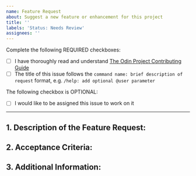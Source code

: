 ```yaml
---
name: Feature Request
about: Suggest a new feature or enhancement for this project
title: ''
labels: 'Status: Needs Review'
assignees: ''
---
```


<!-- Thank you for taking the time to submit a new feature request to The Odin Project. In order to get issues closed in a reasonable amount of time, you must include a baseline of information about the feature/enhancement you are proposing. Please read this template in its entirety before filling it out to ensure that it is filled out correctly. -->

Complete the following REQUIRED checkboxes:

- [ ] I have thoroughly read and understand [The Odin Project Contributing Guide](https://github.com/TheOdinProject/.github/blob/main/CONTRIBUTING.md)
- [ ] The title of this issue follows the `command name: brief description of request` format, e.g. `/help: add optional @user parameter`

The following checkbox is OPTIONAL:

<!-- Completing this checkbox does not guarantee you will be assigned this issue, but rather lets us know you are interested in working on it. -->

- [ ] I would like to be assigned this issue to work on it

<hr>

## 1. Description of the Feature Request:

<!--
A clear and concise description of what the feature or enhancement is, including how it would be useful/beneficial or what problem(s) it would solve.

When suggesting an entirely new command, it can be helpful to include what text you believe should trigger the command, e.g. `/commandName` or `/commandName @user`.
-->

## 2. Acceptance Criteria:

<!--
A list of checkbox items that explain the requirements needed to be met to resolve this request, e.g.:
- [ ] A theme toggle is present on the dashboard
- [ ] Clicking the theme toggle changes between light and dark
- [ ] A user's theme choice persists after leaving the website
 -->

## 3. Additional Information:

<!-- Any additional information about the feature request, such as a link to a Discord discussion, screenshots, etc. -->
